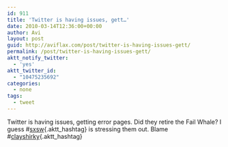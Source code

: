```yaml
---
id: 911
title: 'Twitter is having issues, gett…'
date: 2010-03-14T12:36:00+00:00
author: Avi
layout: post
guid: http://aviflax.com/post/twitter-is-having-issues-gett/
permalink: /post/twitter-is-having-issues-gett/
aktt_notify_twitter:
  - 'yes'
aktt_twitter_id:
  - "10475235692"
categories:
  - none
tags:
  - tweet
---
```

Twitter is having issues, getting error pages. Did they retire the Fail Whale? I guess #[sxsw](http://search.twitter.com/search?q=%23sxsw){.aktt_hashtag} is stressing them out. Blame #[clayshirky](http://search.twitter.com/search?q=%23clayshirky){.aktt_hashtag}